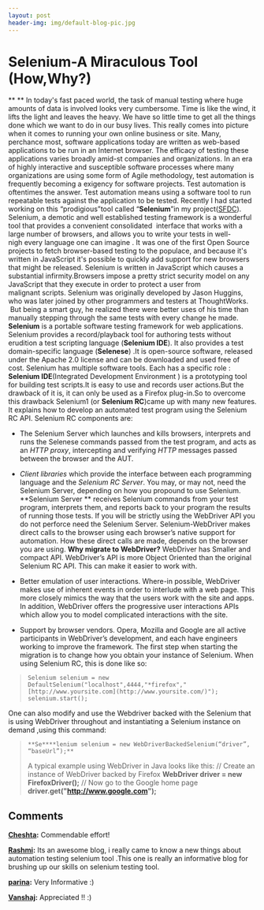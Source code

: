 ```yaml
---
layout: post
header-img: img/default-blog-pic.jpg
---
```


# Selenium-A Miraculous Tool (How,Why?)

** ** In today's fast paced world, the task of manual testing where huge amounts of data is involved looks very cumbersome. Time is like the wind, it lifts the light and leaves the heavy. We have so little time to get all the things done which we want to do in our busy lives. This really comes into picture when it comes to running your own online business or site. Many, perchance most, software applications today are written as web-based applications to be run in an Internet browser. The efficacy of testing these applications varies broadly amid-st companies and organizations. In an era of highly interactive and susceptible software processes where many organizations are using some form of Agile methodology, test automation is frequently becoming a exigency for software projects. Test automation is oftentimes the answer. Test automation means using a software tool to run repeatable tests against the application to be tested.  Recently I had started working on this “prodigious”tool called “**Selenium**”in my project([SFDC](http://www.salesforce.com)). Selenium, a demotic and well established testing framework is a wonderful tool that provides a convenient consolidated  interface that works with a large number of browsers, and allows you to write your tests in well-nigh every language one can imagine . It was one of the first Open Source projects to fetch browser-based testing to the populace, and because it's written in JavaScript it's possible to quickly add support for new browsers that might be released. Selenium is written in JavaScript which causes a substantial infirmity.Browsers impose a pretty strict security model on any JavaScript that they execute in order to protect a user from malignant scripts.  Selenium was originally developed by Jason Huggins, who was later joined by other programmers and testers at ThoughtWorks.  But being a smart guy, he realized there were better uses of his time than manually stepping through the same tests with every change he made.  **Selenium** is a portable software testing framework for web applications. Selenium provides a record/playback tool for authoring tests without erudition a test scripting language (**Selenium IDE**). It also provides a test domain-specific language (**Selenese**) .It is open-source software, released under the Apache 2.0 license and can be downloaded and used free of cost. Selenium has multiple software tools. Each has a specific role : **Selenium IDE**(Integrated Development Environment ) is a prototyping tool for building test scripts.It is easy to use and records user actions.But the drawback of it is, it can only be used as a Firefox plug-in.So to overcome this drawback Selenium1 (or **Selenium RC**)came up with many new features. It explains how to develop an automated test program using the Selenium RC API. Selenium RC components are:

  * The Selenium Server which launches and kills browsers, interprets and runs the Selenese commands passed from the test program, and acts as an _HTTP proxy_, intercepting and verifying _HTTP_ messages passed between the browser and the AUT. 
  * _Client libraries_ which provide the interface between each programming language and the _Selenium RC Server_. 
You may, or may not, need the Selenium Server, depending on how you propound to use Selenium. **Selenium Server ** receives Selenium commands from your test program, interprets them, and reports back to your program the results of running those tests. If you will be strictly using the WebDriver API you do not perforce need the Selenium Server. Selenium-WebDriver makes direct calls to the browser using each browser’s native support for automation. How these direct calls are made, depends on the browser you are using. **Why migrate to WebDriver?** WebDriver has Smaller and compact API. WebDriver’s API is more Object Oriented than the original Selenium RC API. This can make it easier to work with. 

  * Better emulation of user interactions. Where-in possible, WebDriver makes use of inherent events in order to interlude with a web page. This more closely mimics the way that the users work with the site and apps. In addition, WebDriver offers the progressive user interactions APIs which allow you to model complicated interactions with the site. 
  * Support by browser vendors. Opera, Mozilla and Google are all active participants in WebDriver’s development, and each have engineers working to improve the framework. 
The first step when starting the migration is to change how you obtain your instance of Selenium. When using Selenium RC, this is done like so: 

> 
>     Selenium selenium = new DefaultSelenium("localhost",4444,"*firefox","[http://www.yoursite.com](http://www.yoursite.com/)");
>     selenium.start();

One can also modify and use the Webdriver backed with the Selenium that is using WebDriver throughout and instantiating a Selenium instance on demand ,using this command:

> 
>     **Se****lenium selenium = new WebDriverBackedSelenium(“driver”, “baseUrl”);**
> 
> A typical example using WebDriver in Java looks like this: // Create an instance of WebDriver backed by Firefox **WebDriver driver = new FirefoxDriver();** // Now go to the Google home page **driver.get("http://www.google.com");**

## Comments

**[Cheshta](#8155 "2012-03-31 08:42:56"):** Commendable effort!

**[Rashmi](#8114 "2012-03-29 12:38:50"):** Its an awesome blog, i really came to know a new things about automation testing selenium tool .This one is really an informative blog for brushing up our skills on selenium testing tool.

**[parina](#8115 "2012-03-29 14:11:50"):** Very Informative :)

**[Vanshaj](#8125 "2012-03-29 23:37:43"):** Appreciated !! :)

